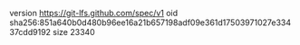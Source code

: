 version https://git-lfs.github.com/spec/v1
oid sha256:851a640b0d480b96ee16a21b657198adf09e361d17503971027e33437cdd9192
size 23340
